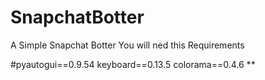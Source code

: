 # SnapchatBotter

A Simple Snapchat Botter 
You will ned this Requirements


#pyautogui==0.9.54
keyboard==0.13.5
colorama==0.4.6 **
